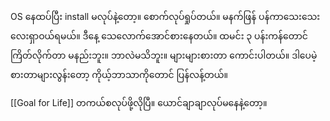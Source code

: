 OS နေထပ်ပြီး install မလုပ်နဲ့တော့။ စောက်လုပ်ရှုပ်တယ်။ မနက်ဖြန် ပန်ကာသေးသေးလေးရှာဝယ်ရမယ်။ ဒီနေ့ သေလောက်အောင်စားနေတယ်။ ထမင်း ၃ ပန်းကန်တောင် ကြိတ်လိုက်တာ မနည်းဘူး။ ဘာလဲမသိဘူး။ များများစားတာ ကောင်းပါတယ်။ ဒါပေမဲ့ စားတာများလွန်းတော့ ကိုယ့်ဘာသာကိုတောင် ပြန်လန့်တယ်။

[[Goal for Life]] တကယ်စလုပ်ဖို့လိုပြီ။ ယောင်ချာချာလုပ်မနေနဲ့တော့။ 